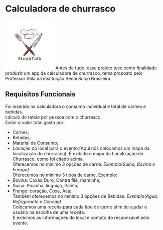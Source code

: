# Calculadora de churrasco
<img src="/images/logo2.png">
Antes de tudo, esse projeto teve como finalidade produzir um app de calculadora de churrasco, tema proposto pelo Professor Atila da instituição Senai Suiço Brasileira.


## Requisitos Funcionais
Foi inserido na calculadora o consumo individual e total de carnes e bebidas.<br>
cálculo do rateio por pessoa com o churrasco.<br>
Exibir o valor total gasto por:<br>
- Carnes;<br>
- Bebidas;<br>
- Material de Consumo;<br>
- Locação do local para o evento;(Aqui nós colocamos um mapa da localização do churrasco).
É exibido o mapa da Localização do Churrasco, como foi citado acima.<br>
Oferecemos no mínimo 3 opções de carne. *Exemplo(Suína, Bovina e Frango)*<br>
Oferecemos no mínimo 3 tipos de carne.
Exemplo:<br>
- Bovina: Coxão Duro, Contra filé, maminha;<br>
- Suína: Picanha, linguiça, Paleta;<br>
- Frango: coração, Coxa, Asa;<br>
Também oferecemos no mínimo 3 opções de Bebidas. *Exemplo(Água, Refrigerante e Cerveja)*<br>
Colocamos uma receita para cada tipo de carne afim de ajudar o usuário na escolha de uma receita.<br>
E exibimos as informações do local e contato do responsável pelo evento.

  
          




